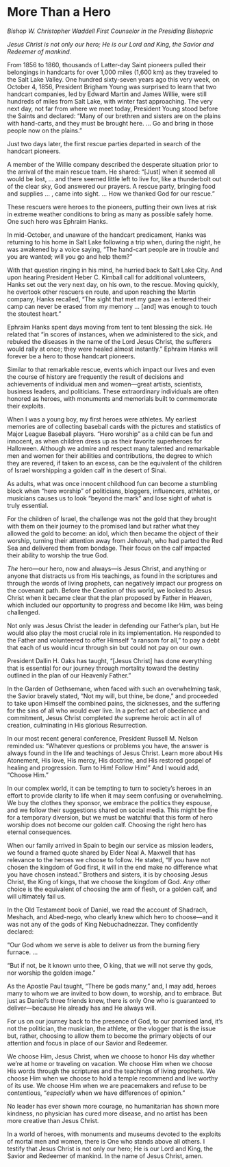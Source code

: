 # More Than a Hero

*Bishop W. Christopher Waddell First Counselor in the Presiding Bishopric*

*Jesus Christ is not only our hero; He is our Lord and King, the Savior and Redeemer of mankind.*

<div class="body-block">

From 1856 to 1860, thousands of Latter-day Saint pioneers pulled their belongings in handcarts for over 1,000 miles (1,600 km) as they traveled to the Salt Lake Valley. One hundred sixty-seven years ago this very week, on October 4, 1856, President Brigham Young was surprised to learn that two handcart companies, led by Edward Martin and James Willie, were still hundreds of miles from Salt Lake, with winter fast approaching. The very next day, not far from where we meet today, President Young stood before the Saints and declared: “Many of our brethren and sisters are on the plains with hand-carts, and they must be brought here. … Go and bring in those people now on the plains.”

Just two days later, the first rescue parties departed in search of the handcart pioneers.

A member of the Willie company described the desperate situation prior to the arrival of the main rescue team. He shared: “\[Just\] when it seemed all would be lost, … and there seemed little left to live for, like a thunderbolt out of the clear sky, God answered our prayers. A rescue party, bringing food and supplies … , came into sight. … How we thanked God for our rescue.”

These rescuers were heroes to the pioneers, putting their own lives at risk in extreme weather conditions to bring as many as possible safely home. One such hero was Ephraim Hanks.

In mid-October, and unaware of the handcart predicament, Hanks was returning to his home in Salt Lake following a trip when, during the night, he was awakened by a voice saying, “The hand-cart people are in trouble and you are wanted; will you go and help them?”

With that question ringing in his mind, he hurried back to Salt Lake City. And upon hearing President Heber C. Kimball call for additional volunteers, Hanks set out the very next day, on his own, to the rescue. Moving quickly, he overtook other rescuers en route, and upon reaching the Martin company, Hanks recalled, “The sight that met my gaze as I entered their camp can never be erased from my memory … \[and\] was enough to touch the stoutest heart.”

Ephraim Hanks spent days moving from tent to tent blessing the sick. He related that “in scores of instances, when we administered to the sick, and rebuked the diseases in the name of the Lord Jesus Christ, the sufferers would rally at once; they were healed almost instantly.” Ephraim Hanks will forever be a hero to those handcart pioneers.

Similar to that remarkable rescue, events which impact our lives and even the course of history are frequently the result of decisions and achievements of individual men and women—great artists, scientists, business leaders, and politicians. These extraordinary individuals are often honored as heroes, with monuments and memorials built to commemorate their exploits.

When I was a young boy, my first heroes were athletes. My earliest memories are of collecting baseball cards with the pictures and statistics of Major League Baseball players. “Hero worship” as a child can be fun and innocent, as when children dress up as their favorite superheroes for Halloween. Although we admire and respect many talented and remarkable men and women for their abilities and contributions, the degree to which they are revered, if taken to an excess, can be the equivalent of the children of Israel worshipping a golden calf in the desert of Sinai.

As adults, what was once innocent childhood fun can become a stumbling block when “hero worship” of politicians, bloggers, influencers, athletes, or musicians causes us to look “beyond the mark” and lose sight of what is truly essential.

For the children of Israel, the challenge was not the gold that they brought with them on their journey to the promised land but rather what they allowed the gold to become: an idol, which then became the object of their worship, turning their attention away from Jehovah, who had parted the Red Sea and delivered them from bondage. Their focus on the calf impacted their ability to worship the true God.

*The* hero—our hero, now and always—is Jesus Christ, and anything or anyone that distracts us from His teachings, as found in the scriptures and through the words of living prophets, can negatively impact our progress on the covenant path. Before the Creation of this world, we looked to Jesus Christ when it became clear that the plan proposed by Father in Heaven, which included our opportunity to progress and become like Him, was being challenged.

Not only was Jesus Christ the leader in defending our Father’s plan, but He would also play the most crucial role in its implementation. He responded to the Father and volunteered to offer Himself “a ransom for all,” to pay a debt that each of us would incur through sin but could not pay on our own.

President Dallin H. Oaks has taught, “\[Jesus Christ\] has done everything that is essential for our journey through mortality toward the destiny outlined in the plan of our Heavenly Father.”

In the Garden of Gethsemane, when faced with such an overwhelming task, the Savior bravely stated, “Not my will, but thine, be done,” and proceeded to take upon Himself the combined pains, the sicknesses, and the suffering for the sins of all who would ever live. In a perfect act of obedience and commitment, Jesus Christ completed *the* supreme heroic act in all of creation, culminating in His glorious Resurrection.

In our most recent general conference, President Russell M. Nelson reminded us: “Whatever questions or problems you have, the answer is always found in the life and teachings of Jesus Christ. Learn more about His Atonement, His love, His mercy, His doctrine, and His restored gospel of healing and progression. Turn to Him! Follow Him!” And I would add, “Choose Him.”

In our complex world, it can be tempting to turn to society’s heroes in an effort to provide clarity to life when it may seem confusing or overwhelming. We buy the clothes they sponsor, we embrace the politics they espouse, and we follow their suggestions shared on social media. This might be fine for a temporary diversion, but we must be watchful that this form of hero worship does not become our golden calf. Choosing the right hero has eternal consequences.

When our family arrived in Spain to begin our service as mission leaders, we found a framed quote shared by Elder Neal A. Maxwell that has relevance to the heroes we choose to follow. He stated, “If you have not chosen the kingdom of God first, it will in the end make no difference what you have chosen instead.” Brothers and sisters, it is by choosing Jesus Christ, the King of kings, that we choose the kingdom of God. *Any* other choice is the equivalent of choosing the arm of flesh, or a golden calf, and will ultimately fail us.

In the Old Testament book of Daniel, we read the account of Shadrach, Meshach, and Abed-nego, who clearly knew which hero to choose—and it was not any of the gods of King Nebuchadnezzar. They confidently declared:

“Our God whom we serve is able to deliver us from the burning fiery furnace. …

“But if not, be it known unto thee, O king, that we will not serve thy gods, nor worship the golden image.”

As the Apostle Paul taught, “There be gods many,” and, I may add, heroes many to whom we are invited to bow down, to worship, and to embrace. But just as Daniel’s three friends knew, there is only One who is guaranteed to deliver—because He already has and He always will.

For us on our journey back to the presence of God, to our promised land, it’s not the politician, the musician, the athlete, or the vlogger that is the issue but, rather, choosing to allow them to become the primary objects of our attention and focus in place of our Savior and Redeemer.

We choose Him, Jesus Christ, when we choose to honor His day whether we’re at home or traveling on vacation. We choose Him when we choose His words through the scriptures and the teachings of living prophets. We choose Him when we choose to hold a temple recommend and live worthy of its use. We choose Him when we are peacemakers and refuse to be contentious, “*especially* when we have differences of opinion.”

No leader has ever shown more courage, no humanitarian has shown more kindness, no physician has cured more disease, and no artist has been more creative than Jesus Christ.

In a world of heroes, with monuments and museums devoted to the exploits of mortal men and women, there is One who stands above all others. I testify that Jesus Christ is not only our hero; He is our Lord and King, the Savior and Redeemer of mankind. In the name of Jesus Christ, amen.

</div>
